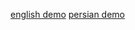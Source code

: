 <a href="https://raw.githack.com/moein1378/portfolio-template/master/english/v%200.0.1/index.html" target="_blank">english demo</a>
<a href="https://raw.githack.com/moein1378/portfolio-template/master/persian/v%200.0.0/index.html" target="_blank">persian demo</a>
